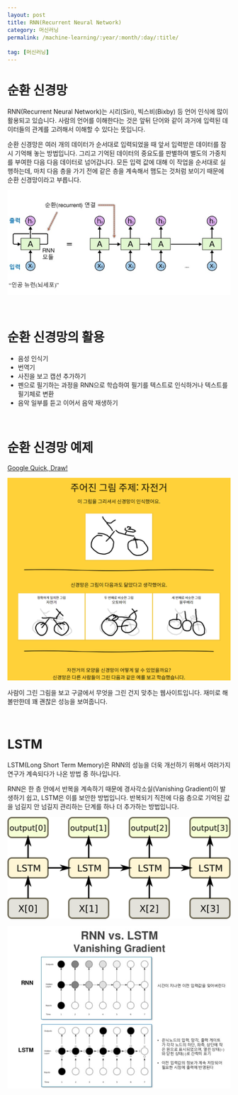 ```yaml
---
layout: post
title: RNN(Recurrent Neural Network)
category: 머신러닝
permalink: /machine-learning/:year/:month/:day/:title/

tag: [머신러닝]
---
```

# 순환 신경망

RNN(Recurrent Neural Network)는 시리(Siri), 빅스비(Bixby) 등 언어 인식에 많이 활용되고 있습니다. 사람의 언어를 이해한다는 것은 앞뒤 단어와 같이 과거에 입력된 데이터들의 관계를 고려해서 이해할 수 있다는 뜻입니다. 

순환 신경망은 여러 개의 데이터가 순서대로 입력되었을 때 앞서 입력받은 데이터를 잠시 기억해 놓는 방법입니다. 그리고 기억된 데이터의 중요도를 판별하여 별도의 가중치를 부여한 다음 다음 데이터로 넘어갑니다. 모든 입력 값에 대해 이 작업을 순서대로 실행하는데, 마치 다음 층을 가기 전에 같은 층을 계속해서 맴도는 것처럼 보이기 때문에 순환 신경망이라고 부릅니다.

![Image](/assets/machine-learning/043.png)

<br>

# 순환 신경망의 활용

* 음성 인식기
* 번역기
* 사진을 보고 캡션 추가하기
* 펜으로 필기하는 과정을 RNN으로 학습하여 필기를 텍스트로 인식하거나 텍스트를 필기체로 변환
* 음악 일부를 듣고 이어서 음악 재생하기

<br>

# 순환 신경망 예제

[Google Quick, Draw!](https://quickdraw.withgoogle.com/)

![Image](/assets/machine-learning/045.png)

사람이 그린 그림을 보고 구글에서 무엇을 그린 건지 맞추는 웹사이트입니다. 재미로 해볼만한데 꽤 괜찮은 성능을 보여줍니다.

<br>

# LSTM

LSTM(Long Short Term Memory)은 RNN의 성능을 더욱 개선하기 위해서 여러가지 연구가 계속되다가 나온 방법 중 하나입니다. 

RNN은 한 층 안에서 반복을 계속하기 때문에 경사각소실(Vanishing Gradient)이 발생하기 쉽고, LSTM은 이를 보안한 방법입니다. 반복되기 직전에 다음 층으로 기억된 값을 넘길지 안 넘길지 관리하는 단계를 하나 더 추가하는 방법입니다.

![Image](/assets/machine-learning/044.png)

![Image](/assets/machine-learning/046.png)